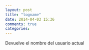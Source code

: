 ```yaml
---
layout: post
title: "logname"
date: 2014-04-03 15:36
comments: true
categories: 
---
```

Devuelve el nombre del usuario actual 

